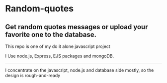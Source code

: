 # Random-quotes
Get random quotes messages or upload your favorite one to the database.
--------------------------------------------------------------------------------

This repo is one of my do it alone javascript project

I Use node.js, Express, EJS packages and mongoDB.

--------------------------------------------------------------------------------

I concentrate on the javascript, node.js and database side mostly, so the design is rough-and-ready
